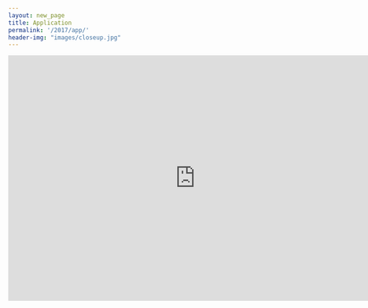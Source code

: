 ```yaml
---
layout: new_page
title: Application
permalink: '/2017/app/'
header-img: "images/closeup.jpg"
---
```


<iframe src="https://docs.google.com/forms/d/e/1FAIpQLSexjroAkTqrxF1v1tgb-zgJBPgd1NgrOT8_Ko5ScMKm4a-bXg/viewform?embedded=true" width="760" height="500" frameborder="0" marginheight="0" marginwidth="0">Loading...</iframe>
